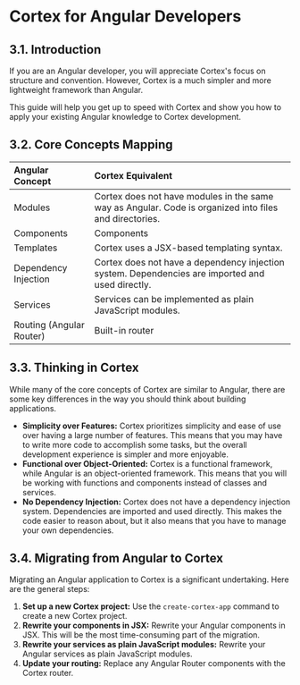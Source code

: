 # Cortex for Angular Developers

## 3.1. Introduction

If you are an Angular developer, you will appreciate Cortex's focus on structure and convention. However, Cortex is a much simpler and more lightweight framework than Angular.

This guide will help you get up to speed with Cortex and show you how to apply your existing Angular knowledge to Cortex development.

## 3.2. Core Concepts Mapping

| Angular Concept | Cortex Equivalent |
| :--- | :--- |
| Modules | Cortex does not have modules in the same way as Angular. Code is organized into files and directories. |
| Components | Components |
| Templates | Cortex uses a JSX-based templating syntax. |
| Dependency Injection | Cortex does not have a dependency injection system. Dependencies are imported and used directly. |
| Services | Services can be implemented as plain JavaScript modules. |
| Routing (Angular Router) | Built-in router |

## 3.3. Thinking in Cortex

While many of the core concepts of Cortex are similar to Angular, there are some key differences in the way you should think about building applications.

*   **Simplicity over Features:** Cortex prioritizes simplicity and ease of use over having a large number of features. This means that you may have to write more code to accomplish some tasks, but the overall development experience is simpler and more enjoyable.
*   **Functional over Object-Oriented:** Cortex is a functional framework, while Angular is an object-oriented framework. This means that you will be working with functions and components instead of classes and services.
*   **No Dependency Injection:** Cortex does not have a dependency injection system. Dependencies are imported and used directly. This makes the code easier to reason about, but it also means that you have to manage your own dependencies.

## 3.4. Migrating from Angular to Cortex

Migrating an Angular application to Cortex is a significant undertaking. Here are the general steps:

1.  **Set up a new Cortex project:** Use the `create-cortex-app` command to create a new Cortex project.
2.  **Rewrite your components in JSX:** Rewrite your Angular components in JSX. This will be the most time-consuming part of the migration.
3.  **Rewrite your services as plain JavaScript modules:** Rewrite your Angular services as plain JavaScript modules.
4.  **Update your routing:** Replace any Angular Router components with the Cortex router.
